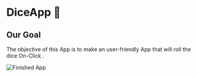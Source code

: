 # DiceApp 🎲

## Our Goal

The objective of this App is to make an user-friendly App that will roll the dice On-Click .

![Finished App](https://github.com/londonappbrewery/Images/blob/master/dicee-demo.gif)
